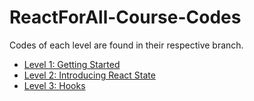 # ReactForAll-Course-Codes

Codes of each level are found in their respective branch.

- [Level 1: Getting Started](https://github.com/thtauhid/reactforall/tree/L1-Getting-Started)
- [Level 2: Introducing React State ](https://github.com/thtauhid/reactforall/tree/L2-React-State)
- [Level 3: Hooks](https://github.com/thtauhid/reactforall/tree/L3-Hooks)
